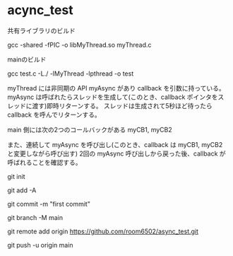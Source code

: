 # acync_test

共有ライブラリのビルド

  gcc -shared -fPIC -o libMyThread.so myThread.c


mainのビルド

  gcc test.c -L./ -lMyThread -lpthread -o test


   myThread には非同期の API myAsync があり callback を引数に持っている。
   myAsync は呼ばれたらスレッドを生成して(このとき、callback ポインタをスレッドに渡す)即時リターンする。
   スレッドは生成されて5秒ほど待ったら callback を呼んでリターンする。

   main 側には次の2つのコールバックがある
       myCB1, myCB2
   
   また、連続して myAsync を呼び出し(このとき、callback は myCB1, myCB2 と変更しながら呼び出す)
   2回の myAsync 呼び出しから戻った後、callback が呼ばれることを確認する。

   git init
   
   git add -A
   
   git commit -m "first commit"
   
   git branch -M main
   
   git remote add origin https://github.com/room6502/async_test.git
   
   git push -u origin main




